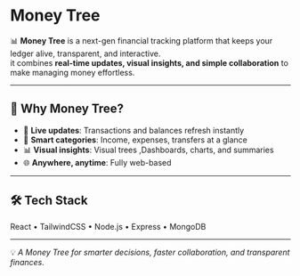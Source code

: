 # Money Tree

📊 **Money Tree** is a next-gen financial tracking platform that keeps your ledger alive, transparent, and interactive.  
 it combines **real-time updates, visual insights, and simple collaboration** to make managing money effortless.  

---

## 🚀 Why Money Tree?
- 🔄 **Live updates**: Transactions and balances refresh instantly  
- 📂 **Smart categories**: Income, expenses, transfers at a glance  
- 📊 **Visual insights**:  Visual trees ,Dashboards, charts, and summaries 
- 🌐 **Anywhere, anytime**: Fully web-based  

---

## 🛠️ Tech Stack
React • TailwindCSS • Node.js • Express • MongoDB  

---

💡 *A Money Tree for smarter decisions, faster collaboration, and transparent finances.*  
